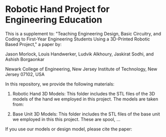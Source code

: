 # Robotic Hand Project for Engineering Education

This is a supplement to:
"Teaching Engineering Design, Basic Circuitry, and Coding to First-Year Engineering Students Using a 3D-Printed Robotic Based Project," a paper by:

Jason Morlock, Louis Handwerker, Ludvik Alkhoury, Jaskirat Sodhi, and Ashish Borgaonkar

Newark College of Engineering,
New Jersey Institute of Technology, New Jersey 07102, USA 

In this repository, we provide the following materials:

1. Robotic Hand 3D Models: This folder includes the STL files of the 3D models of the hand we employed in this project. The models are taken from: 


2. Base Unit 3D Models: This folder includes the STL files of the base unit we employed in this this project. These are spool, ...

If you use our models or design model, please cite the paper: 
